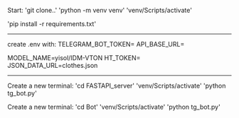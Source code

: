 Start:
'git clone..'
'python -m venv venv'
'venv/Scripts/activate'

'pip install -r requirements.txt'

--------------------------
create .env with: 
TELEGRAM_BOT_TOKEN=
API_BASE_URL=

MODEL_NAME=yisol/IDM-VTON
HT_TOKEN=
JSON_DATA_URL=clothes.json

-----------------------------

Create a new terminal:
'cd FASTAPI_server'
'venv/Scripts/activate'
'python tg_bot.py'

Create a new terminal:
'cd Bot'
'venv/Scripts/activate'
'python tg_bot.py'

